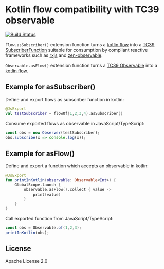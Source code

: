 Kotlin flow compatibility with TC39 observable
==============================================

[![Build Status](https://travis-ci.org/znerol/kotlinx-coroutines-observable-js.svg?branch=master)](https://travis-ci.org/znerol/kotlinx-coroutines-observable-js)

`Flow.asSubscriber()` extension function turns a [kotlin flow][1] into a [TC39
SubscriberFunction][2] suitable for consumption by compliant reactive
frameworks such as [rxjs][3] and [zen-observable][4].

`Observable.asFlow()` extension function turns a [TC39 Observable][2] into a
[kotlin flow][1].

Example for asSubscriber()
--------------------------

Define and export flows as subscriber function in kotlin:

```kotlin
@JsExport
val testSubscriber = flowOf(1,2,3,4).asSubscriber()
```

Consume exported flows as observable in JavaScript/TypeScript:

```javascript
const obs = new Observer(testSubscriber);
obs.subscribe(x => console.log(x));
```

Example for asFlow()
--------------------

Define and export a function which accepts an observable in kotlin:

```kotlin
@JsExport
fun printInKotlin(observable: Observable<Int>) {
    GlobalScope.launch {
        observable.asFlow().collect { value ->
            print(value)
        }
    }
}
```

Call exported function from JavaScript/TypeScript:

```javascript
const obs = Observable.of(1,2,3);
printInKotlin(obs);
```

License
-------

Apache License 2.0

[1]: https://kotlinlang.org/docs/reference/coroutines/flow.html
[2]: https://github.com/tc39/proposal-observable#observable
[3]: https://rxjs.dev/
[4]: https://github.com/zenparsing/zen-observable
